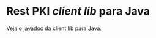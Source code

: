 ﻿# Rest PKI *client lib* para Java

<!-- Direct link to avoid DocFX warning -->
Veja o [javadoc](https://docs.lacunasoftware.com/pt-br/content/javadocs/restpki-client/) da client lib para Java.
